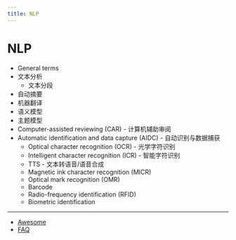 ```yaml
---
title: NLP
---
```


# NLP

- General terms
- 文本分析
  - 文本分段
- 自动摘要
- 机器翻译
- 语义模型
- 主题模型
- Computer-assisted reviewing (CAR) - 计算机辅助审阅
- Automatic identification and data capture (AIDC) - 自动识别与数据捕获
  - Optical character recognition (OCR) - 光学字符识别
  - Intelligent character recognition (ICR) - 智能字符识别
  - TTS - 文本转语音/语音合成
  - Magnetic ink character recognition (MICR)
  - Optical mark recognition (OMR)
  - Barcode
  - Radio-frequency identification (RFID)
  - Biometric identification

---

- [Awesome](./nlp-awesome.md)
- [FAQ](./nlp-faq.md)
